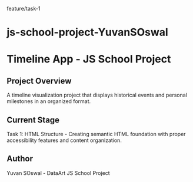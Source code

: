feature/task-1
# js-school-project-YuvanSOswal

# Timeline App - JS School Project

## Project Overview
A timeline visualization project that displays historical events and personal milestones in an organized format.

## Current Stage
Task 1: HTML Structure - Creating semantic HTML foundation with proper accessibility features and content organization.

## Author
Yuvan SOswal - DataArt JS School Project
